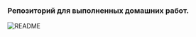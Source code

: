 ### Репозиторий​ для выполненных домашних работ.
![README](https://user-images.githubusercontent.com/75558987/115863267-e5c84600-a43d-11eb-8863-5e69655e7c83.jpg)

